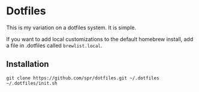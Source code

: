 # Dotfiles

This is my variation on a dotfiles system. It is simple.

If you want to add local customizations to the default homebrew install, add a file in .dotfiles called `brewlist.local`.

## Installation

    git clone https://github.com/spr/dotfiles.git ~/.dotfiles
    ~/.dotfiles/init.sh
